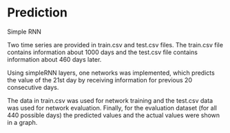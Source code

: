 # Prediction
Simple RNN

Two time series are provided in train.csv and test.csv files. The train.csv file contains information about 1000 days and the test.csv file contains information about 460 days later.

Using simpleRNN layers, one networks was implemented, which predicts the value of the 21st day by receiving information for previous 20 consecutive days.

The data in train.csv was used for network training and the test.csv data was used for network evaluation. Finally, for the evaluation dataset (for all 440 possible days) the predicted values and the actual values were shown in a graph.
